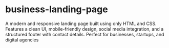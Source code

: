 # business-landing-page
A modern and responsive landing page built using only HTML and CSS. Features a clean UI, mobile-friendly design, social media integration, and a structured footer with contact details. Perfect for businesses, startups, and digital agencies
